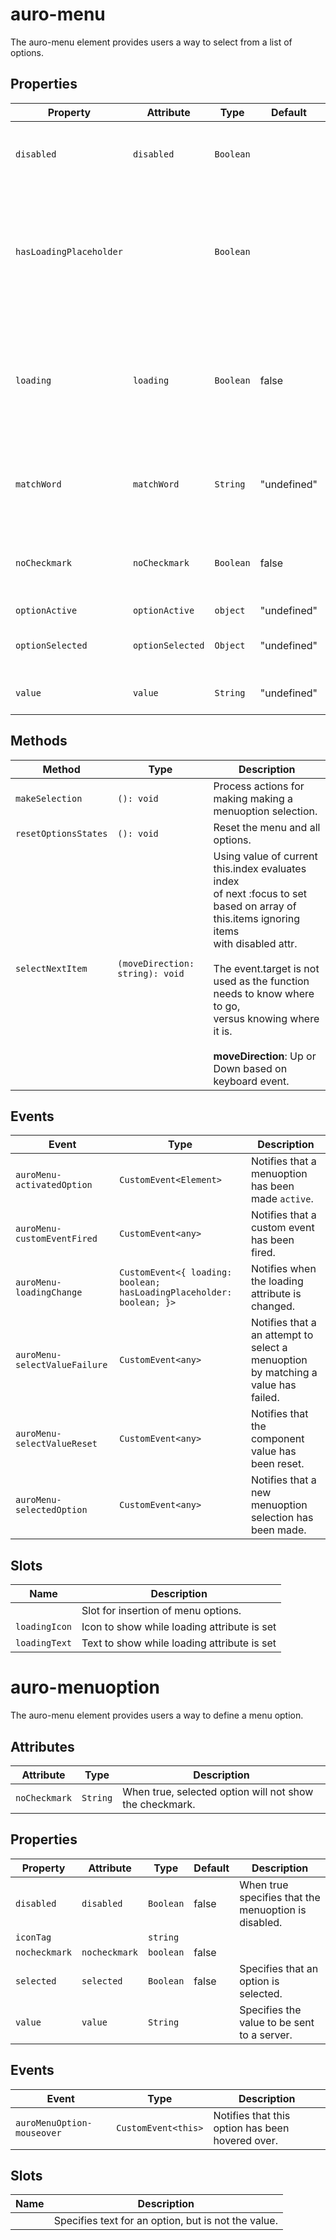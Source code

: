 # auro-menu

The auro-menu element provides users a way to select from a list of options.

## Properties

| Property                | Attribute        | Type      | Default     | Description                                      |
|-------------------------|------------------|-----------|-------------|--------------------------------------------------|
| `disabled`              | `disabled`       | `Boolean` |             | When true, the entire menu and all options are disabled; |
| `hasLoadingPlaceholder` |                  | `Boolean` |             | Indicates whether the menu has a loadingIcon or loadingText to render when in a loading state. |
| `loading`               | `loading`        | `Boolean` | false       | When true, displays a loading state using the loadingIcon and loadingText slots if provided. |
| `matchWord`             | `matchWord`      | `String`  | "undefined" | Specifies a string used to highlight matched string parts in options. |
| `noCheckmark`           | `noCheckmark`    | `Boolean` | false       | When true, selected option will not show the checkmark. |
| `optionActive`          | `optionActive`   | `object`  | "undefined" |                                                  |
| `optionSelected`        | `optionSelected` | `Object`  | "undefined" | Specifies the current selected menuOption.       |
| `value`                 | `value`          | `String`  | "undefined" | Value selected for the menu.                     |

## Methods

| Method               | Type                            | Description                                      |
|----------------------|---------------------------------|--------------------------------------------------|
| `makeSelection`      | `(): void`                      | Process actions for making making a menuoption selection. |
| `resetOptionsStates` | `(): void`                      | Reset the menu and all options.                  |
| `selectNextItem`     | `(moveDirection: string): void` | Using value of current this.index evaluates index<br />of next :focus to set based on array of this.items ignoring items<br />with disabled attr.<br /><br />The event.target is not used as the function needs to know where to go,<br />versus knowing where it is.<br /><br />**moveDirection**: Up or Down based on keyboard event. |

## Events

| Event                         | Type                                             | Description                                      |
|-------------------------------|--------------------------------------------------|--------------------------------------------------|
| `auroMenu-activatedOption`    | `CustomEvent<Element>`                           | Notifies that a menuoption has been made `active`. |
| `auroMenu-customEventFired`   | `CustomEvent<any>`                               | Notifies that a custom event has been fired.     |
| `auroMenu-loadingChange`      | `CustomEvent<{ loading: boolean; hasLoadingPlaceholder: boolean; }>` | Notifies when the loading attribute is changed.  |
| `auroMenu-selectValueFailure` | `CustomEvent<any>`                               | Notifies that a an attempt to select a menuoption by matching a value has failed. |
| `auroMenu-selectValueReset`   | `CustomEvent<any>`                               | Notifies that the component value has been reset. |
| `auroMenu-selectedOption`     | `CustomEvent<any>`                               | Notifies that a new menuoption selection has been made. |

## Slots

| Name          | Description                                 |
|---------------|---------------------------------------------|
|               | Slot for insertion of menu options.         |
| `loadingIcon` | Icon to show while loading attribute is set |
| `loadingText` | Text to show while loading attribute is set |


# auro-menuoption

The auro-menu element provides users a way to define a menu option.

## Attributes

| Attribute     | Type     | Description                                      |
|---------------|----------|--------------------------------------------------|
| `noCheckmark` | `String` | When true, selected option will not show the checkmark. |

## Properties

| Property      | Attribute     | Type      | Default | Description                                      |
|---------------|---------------|-----------|---------|--------------------------------------------------|
| `disabled`    | `disabled`    | `Boolean` | false   | When true specifies that the menuoption is disabled. |
| `iconTag`     |               | `string`  |         |                                                  |
| `nocheckmark` | `nocheckmark` | `boolean` | false   |                                                  |
| `selected`    | `selected`    | `Boolean` | false   | Specifies that an option is selected.            |
| `value`       | `value`       | `String`  |         | Specifies the value to be sent to a server.      |

## Events

| Event                      | Type                | Description                                      |
|----------------------------|---------------------|--------------------------------------------------|
| `auroMenuOption-mouseover` | `CustomEvent<this>` | Notifies that this option has been hovered over. |

## Slots

| Name | Description                                      |
|------|--------------------------------------------------|
|      | Specifies text for an option, but is not the value. |

